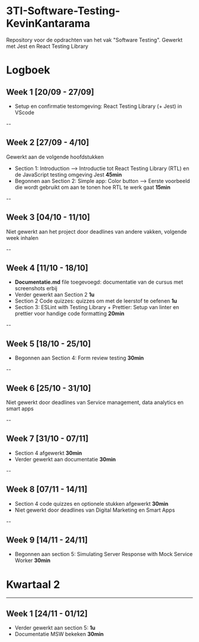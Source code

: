 # 3TI-Software-Testing-KevinKantarama
Repository voor de opdrachten van het vak "Software Testing". Gewerkt met Jest en React Testing Library


# Logboek

## Week 1 [20/09 - 27/09]
- Setup en confirmatie testomgeving: React Testing Library (+ Jest) in VScode

--
## Week 2 [27/09 - 4/10]
Gewerkt aan de volgende hoofdstukken
- Section 1: Introduction --> Introductie tot React Testing Library (RTL) en de JavaScript testing omgeving Jest **45min**
- Begonnen aan Section 2: Simple app: Color button --> Eerste voorbeeld die wordt gebruikt om aan te tonen hoe RTL te werk gaat **15min**

--
## Week 3 [04/10 - 11/10]
Niet gewerkt aan het project door deadlines van andere vakken, volgende week inhalen

--
## Week 4 [11/10 - 18/10]
- **Documentatie.md** file toegevoegd: documentatie van de cursus met screenshots erbij
- Verder gewerkt aan Section 2 **1u**
- Section 2 Code quizzes: quizzes om met de leerstof te oefenen **1u**
- Section 3: ESLint with Testing Library + Prettier: Setup van linter en prettier voor handige code formatting **20min**

--
## Week 5 [18/10 - 25/10]
- Begonnen aan Section 4: Form review testing **30min**

--
## Week 6 [25/10 - 31/10]
Niet gewerkt door deadlines van Service management, data analytics en smart apps

--
## Week 7 [31/10 - 07/11]
- Section 4 afgewerkt **30min** 
- Verder gewerkt aan documentatie **30min**


--
## Week 8 [07/11 - 14/11]
- Section 4 code quizzes en optionele stukken afgewerkt **30min**
- Niet gewerkt door deadlines van Digital Marketing en Smart Apps

--
## Week 9 [14/11 - 24/11]
- Begonnen aan section 5: Simulating Server Response with Mock Service Worker **30min**


# Kwartaal 2
---
## Week 1 [24/11 - 01/12]
- Verder gewerkt aan section 5: **1u**
- Documentatie MSW bekeken **30min**